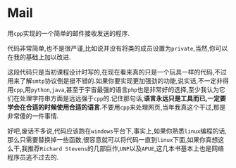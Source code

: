 # Mail
用`cpp`实现的一个简单的邮件接收发送的程序.

代码非常简单,也不是很严谨,比如说并没有将类的成员设置为`private`,当然,你可以在我的基础上加以改进.

这段代码只是当初课程设计时写的,在现在看来真的只是一个玩具一样的代码,不过用来了解`smtp`协议倒是挺不错的.如果你要实现更加强劲的功能,说实话,不一定非得用`cpp`,用`python`,`java`,甚至于宇宙最强的语言`php`也是非常好的选择,至少我认为它们在处理字符串方面是远远强于`cpp`的.记住那句话,**语言永远只是工具而已,一定要学会在合适的时候使用合适的语言**.不要用`cpp`来处理网页,当年我真这个干过,那是非常傻的一件事情.

好吧,废话不多说,代码应该跑在`windows`平台下,事实上,如果你熟悉`linux`编程的话,那么只需要替换掉一些函数,很容意就可以将代码一直到`linux`下面,如果你真想这么干,我推荐`Richard Stevens`的几部巨作,`UNP`以及`APUE`,这几本书基本上也是网络程序员逃不过去的.